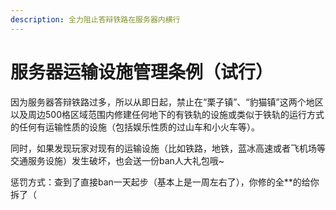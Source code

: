 ```yaml
---
description: 全力阻止答辩铁路在服务器内横行
---
```


# 服务器运输设施管理条例（试行）

因为服务器答辩铁路过多，所以从即日起，禁止在“栗子镇”、“豹猫镇”这两个地区以及周边500格区域范围内修建任何地下的有铁轨的设施或类似于铁轨的运行方式的任何有运输性质的设施（包括娱乐性质的过山车和小火车等）。

同时，如果发现玩家对现有的运输设施（比如铁路，地铁，蓝冰高速或者飞机场等交通服务设施）发生破坏，也会送一份ban人大礼包哦\~

惩罚方式：查到了直接ban一天起步（基本上是一周左右了），你修的全\*\*的给你拆了（
